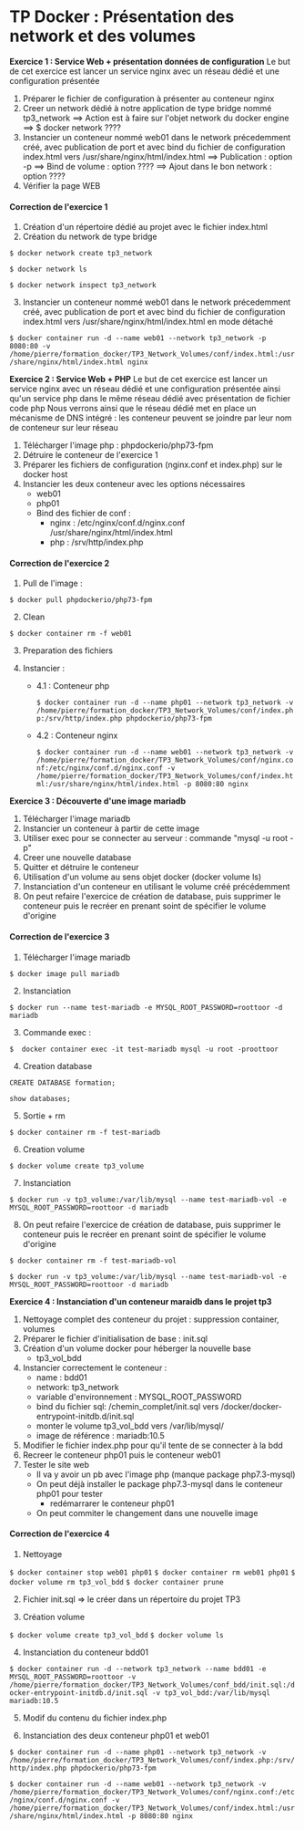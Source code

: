 # TP Docker : Présentation des network et des volumes

**Exercice 1 : Service Web + présentation données de configuration**
Le but de cet exercice est lancer un service nginx avec un réseau dédié et une configuration présentée
1. Préparer le fichier de configuration à présenter au conteneur nginx
2. Creer un network dédié à notre application de type bridge nommé tp3_network
    ==> Action est à faire sur l'objet network du docker engine
    ==> $ docker network ????
3. Instancier un conteneur nommé web01 dans le network précedemment créé, avec publication de port et avec bind du fichier de configuration index.html vers /usr/share/nginx/html/index.html
    ==> Publication : option -p
    ==> Bind de volume : option ????
    ==> Ajout dans le bon network : option ????
4. Vérifier la page WEB


#### Correction de l'exercice 1
1. Création d'un répertoire dédié au projet avec le fichier index.html
2. Création du network de type bridge

```$ docker network create tp3_network```

```$ docker network ls```

```$ docker network inspect tp3_network```

3. Instancier un conteneur nommé web01 dans le network précedemment créé, avec publication de port et avec bind du fichier de configuration index.html vers /usr/share/nginx/html/index.html en mode détaché

```$ docker container run -d --name web01 --network tp3_network -p 8080:80 -v /home/pierre/formation_docker/TP3_Network_Volumes/conf/index.html:/usr/share/nginx/html/index.html nginx```


**Exercice 2 : Service Web + PHP**
Le but de cet exercice est lancer un service nginx avec un réseau dédié et une configuration présentée
ainsi qu'un service php dans le même réseau dédié avec présentation de fichier code php
Nous verrons ainsi que le réseau dédié met en place un mécanisme de DNS intégré : les conteneur peuvent se joindre par leur nom de conteneur sur leur réseau

1. Télécharger l'image php : phpdockerio/php73-fpm
2. Détruire le conteneur de l'exercice 1
3. Préparer les fichiers de configuration (nginx.conf et index.php) sur le docker host
4. Instancier les deux conteneur avec les options nécessaires
    - web01
    - php01
    - Bind des fichier de conf :
        - nginx : /etc/nginx/conf.d/nginx.conf
                   /usr/share/nginx/html/index.html
        - php   : /srv/http/index.php


#### Correction de l'exercice 2

1. Pull de l'image :

```$ docker pull phpdockerio/php73-fpm```

2. Clean

```$ docker container rm -f web01```

3. Preparation des fichiers

4. Instancier :

    - 4.1 : Conteneur php
    
        ```$ docker container run -d --name php01 --network tp3_network -v /home/pierre/formation_docker/TP3_Network_Volumes/conf/index.php:/srv/http/index.php phpdockerio/php73-fpm```

    - 4.2 : Conteneur nginx

        ```$ docker container run -d --name web01 --network tp3_network -v /home/pierre/formation_docker/TP3_Network_Volumes/conf/nginx.conf:/etc/nginx/conf.d/nginx.conf -v /home/pierre/formation_docker/TP3_Network_Volumes/conf/index.html:/usr/share/nginx/html/index.html -p 8080:80 nginx```


**Exercice 3 : Découverte d'une image mariadb**
1. Télécharger l'image mariadb
2. Instancier un conteneur à partir de cette image
3. Utiliser exec pour se connecter au serveur : commande "mysql -u root -p"
4. Creer une nouvelle database
5. Quitter et détruire le conteneur
6. Utilisation d'un volume au sens objet docker (docker volume ls)
7. Instanciation d'un conteneur en utilisant le volume créé précédemment
8. On peut refaire l'exercice de création de database, puis supprimer le conteneur puis le recréer en prenant soint de spécifier le volume d'origine

#### Correction de l'exercice 3
1. Télécharger l'image mariadb

```$ docker image pull mariadb```

2. Instanciation

```$ docker run --name test-mariadb -e MYSQL_ROOT_PASSWORD=roottoor -d mariadb```

3. Commande exec :

```$  docker container exec -it test-mariadb mysql -u root -proottoor```

4. Creation database

```CREATE DATABASE formation;```

```show databases;```

5. Sortie + rm

```$ docker container rm -f test-mariadb```

6. Creation volume

```$ docker volume create tp3_volume```

7. Instanciation

```$ docker run -v tp3_volume:/var/lib/mysql --name test-mariadb-vol -e MYSQL_ROOT_PASSWORD=roottoor -d mariadb```

8. On peut refaire l'exercice de création de database, puis supprimer le conteneur puis le recréer en prenant soint de spécifier le volume d'origine

```$ docker container rm -f test-mariadb-vol```

```$ docker run -v tp3_volume:/var/lib/mysql --name test-mariadb-vol -e MYSQL_ROOT_PASSWORD=roottoor -d mariadb```


**Exercice 4 : Instanciation d'un conteneur maraidb dans le projet tp3**
1. Nettoyage complet des conteneur du projet : suppression container, volumes
2. Préparer le fichier d'initialisation de base : init.sql
3. Création d'un volume docker pour héberger la nouvelle base
    - tp3_vol_bdd
4. Instancier correctement le conteneur :
    - name : bdd01
    - network: tp3_network
    - variable d'environnement : MYSQL_ROOT_PASSWORD
    - bind du fichier sql: /chemin_complet/init.sql vers /docker/docker-entrypoint-initdb.d/init.sql
    - monter le volume tp3_vol_bdd vers /var/lib/mysql/
    - image de référence : mariadb:10.5
5. Modifier le fichier index.php pour qu'il tente de se connecter à la bdd
6. Recreer le conteneur php01 puis le conteneur web01
7. Tester le site web 
    - Il va y avoir un pb avec l'image php (manque package php7.3-mysql)
    - On peut déjà installer le package php7.3-mysql dans le conteneur php01 pour tester
        - redémarrarer le conteneur php01
    - On peut commiter le changement dans une nouvelle image


#### Correction de l'exercice 4

1. Nettoyage

```$ docker container stop web01 php01```
```$ docker container rm web01 php01```
```$ docker volume rm tp3_vol_bdd```
```$ docker container prune```

2. Fichier init.sql => le créer dans un répertoire du projet TP3

3. Création volume

```$ docker volume create tp3_vol_bdd```
```$ docker volume ls```

4. Instanciation du conteneur bdd01

```$ docker container run -d --network tp3_network --name bdd01 -e MYSQL_ROOT_PASSWORD=roottoor -v /home/pierre/formation_docker/TP3_Network_Volumes/conf_bdd/init.sql:/docker-entrypoint-initdb.d/init.sql -v tp3_vol_bdd:/var/lib/mysql mariadb:10.5```

5. Modif du contenu du fichier index.php

6. Instanciation des deux conteneur php01 et web01

```$ docker container run -d --name php01 --network tp3_network -v /home/pierre/formation_docker/TP3_Network_Volumes/conf/index.php:/srv/http/index.php phpdockerio/php73-fpm```

```$ docker container run -d --name web01 --network tp3_network -v /home/pierre/formation_docker/TP3_Network_Volumes/conf/nginx.conf:/etc/nginx/conf.d/nginx.conf -v /home/pierre/formation_docker/TP3_Network_Volumes/conf/index.html:/usr/share/nginx/html/index.html -p 8080:80 nginx```
